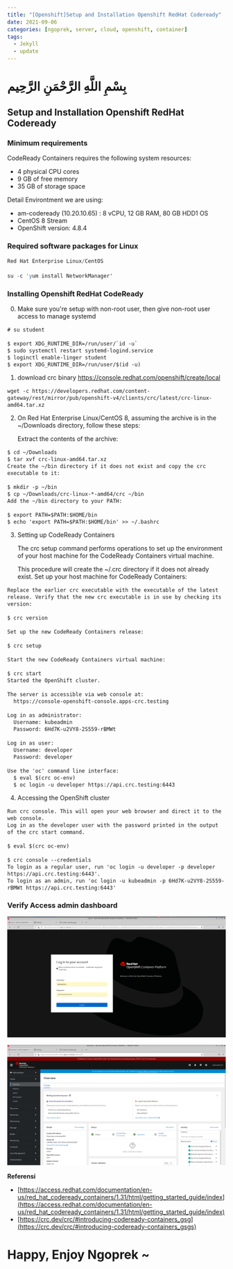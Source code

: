 ```yaml
---
title: "[Openshift]Setup and Installation Openshift RedHat Codeready"
date: 2021-09-06
categories: [ngoprek, server, cloud, openshift, container]
tags:
  - Jekyll
  - update
---
```

# بِسْمِ اللَّهِ الرَّحْمَنِ الرَّحِيم
## Setup and Installation Openshift RedHat Codeready

### Minimum requirements
CodeReady Containers requires the following system resources:

- 4 physical CPU cores
- 9 GB of free memory
- 35 GB of storage space

Detail Environtment we are using:

* am-codeready (10.20.10.65) : 8 vCPU, 12 GB RAM, 80 GB HDD1 OS 
* CentOS 8 Stream
* OpenShift version: 4.8.4

### Required software packages for Linux

```s
Red Hat Enterprise Linux/CentOS

su -c 'yum install NetworkManager'
```

### Installing Openshift RedHat CodeReady

0. Make sure you're setup with non-root user, then give non-root user access to manage systemd
```
# su student

$ export XDG_RUNTIME_DIR=/run/user/`id -u`
$ sudo systemctl restart systemd-logind.service
$ loginctl enable-linger student
$ export XDG_RUNTIME_DIR=/run/user/$(id -u)
```

1. download crc binary https://console.redhat.com/openshift/create/local

```
wget -c https://developers.redhat.com/content-gateway/rest/mirror/pub/openshift-v4/clients/crc/latest/crc-linux-amd64.tar.xz
```

2. On Red Hat Enterprise Linux/CentOS 8, assuming the archive is in the ~/Downloads directory, follow these steps:

    Extract the contents of the archive:
```
$ cd ~/Downloads
$ tar xvf crc-linux-amd64.tar.xz
Create the ~/bin directory if it does not exist and copy the crc executable to it:

$ mkdir -p ~/bin
$ cp ~/Downloads/crc-linux-*-amd64/crc ~/bin
Add the ~/bin directory to your PATH:

$ export PATH=$PATH:$HOME/bin
$ echo 'export PATH=$PATH:$HOME/bin' >> ~/.bashrc
```

3. Setting up CodeReady Containers

    The crc setup command performs operations to set up the environment of your host machine for the CodeReady Containers virtual machine.

    This procedure will create the ~/.crc directory if it does not already exist.
Set up your host machine for CodeReady Containers:

```
Replace the earlier crc executable with the executable of the latest release. Verify that the new crc executable is in use by checking its version:

$ crc version

Set up the new CodeReady Containers release:

$ crc setup

Start the new CodeReady Containers virtual machine:

$ crc start
Started the OpenShift cluster.

The server is accessible via web console at:
  https://console-openshift-console.apps-crc.testing

Log in as administrator:
  Username: kubeadmin
  Password: 6Hd7K-u2VY8-2S559-rBMWt

Log in as user:
  Username: developer
  Password: developer

Use the 'oc' command line interface:
  $ eval $(crc oc-env)
  $ oc login -u developer https://api.crc.testing:6443

```

4. Accessing the OpenShift cluster

```
Run crc console. This will open your web browser and direct it to the web console.
Log in as the developer user with the password printed in the output of the crc start command.

$ eval $(crc oc-env)

$ crc console --credentials
To login as a regular user, run 'oc login -u developer -p developer https://api.crc.testing:6443'.
To login as an admin, run 'oc login -u kubeadmin -p 6Hd7K-u2VY8-2S559-rBMWt https://api.crc.testing:6443'
```

### Verify Access admin dashboard
![Dashboard2](https://raw.githubusercontent.com/ammarun11/ammarun11.github.io/master/static/img/_posts/1-Dashboard-Openshift-codeready.png)

![Dashboard2](https://raw.githubusercontent.com/ammarun11/ammarun11.github.io/master/static/img/_posts/2-Dashboard-Openshift-codeready.png)


**Referensi**
* [https://access.redhat.com/documentation/en-us/red_hat_codeready_containers/1.31/html/getting_started_guide/index](https://access.redhat.com/documentation/en-us/red_hat_codeready_containers/1.31/html/getting_started_guide/index)
* [https://crc.dev/crc/#introducing-codeready-containers_gsg](https://crc.dev/crc/#introducing-codeready-containers_gsgs)

# Happy,  Enjoy Ngoprek ~
